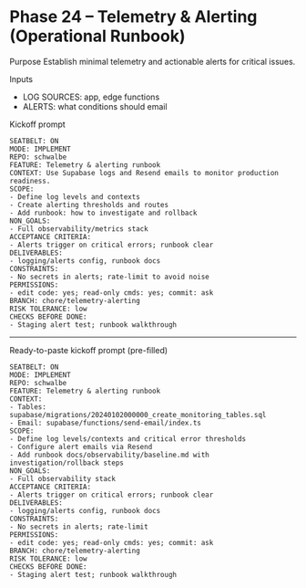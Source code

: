 # Phase 24 – Telemetry & Alerting (Operational Runbook)

Purpose
Establish minimal telemetry and actionable alerts for critical issues.

Inputs
- LOG SOURCES: app, edge functions
- ALERTS: what conditions should email

Kickoff prompt
```
SEATBELT: ON
MODE: IMPLEMENT
REPO: schwalbe
FEATURE: Telemetry & alerting runbook
CONTEXT: Use Supabase logs and Resend emails to monitor production readiness.
SCOPE:
- Define log levels and contexts
- Create alerting thresholds and routes
- Add runbook: how to investigate and rollback
NON_GOALS:
- Full observability/metrics stack
ACCEPTANCE CRITERIA:
- Alerts trigger on critical errors; runbook clear
DELIVERABLES:
- logging/alerts config, runbook docs
CONSTRAINTS:
- No secrets in alerts; rate-limit to avoid noise
PERMISSIONS:
- edit code: yes; read-only cmds: yes; commit: ask
BRANCH: chore/telemetry-alerting
RISK TOLERANCE: low
CHECKS BEFORE DONE:
- Staging alert test; runbook walkthrough
```

---

Ready-to-paste kickoff prompt (pre-filled)
```
SEATBELT: ON
MODE: IMPLEMENT
REPO: schwalbe
FEATURE: Telemetry & alerting runbook
CONTEXT:
- Tables: supabase/migrations/20240102000000_create_monitoring_tables.sql
- Email: supabase/functions/send-email/index.ts
SCOPE:
- Define log levels/contexts and critical error thresholds
- Configure alert emails via Resend
- Add runbook docs/observability/baseline.md with investigation/rollback steps
NON_GOALS:
- Full observability stack
ACCEPTANCE CRITERIA:
- Alerts trigger on critical errors; runbook clear
DELIVERABLES:
- logging/alerts config, runbook docs
CONSTRAINTS:
- No secrets in alerts; rate-limit
PERMISSIONS:
- edit code: yes; read-only cmds: yes; commit: ask
BRANCH: chore/telemetry-alerting
RISK TOLERANCE: low
CHECKS BEFORE DONE:
- Staging alert test; runbook walkthrough
```
